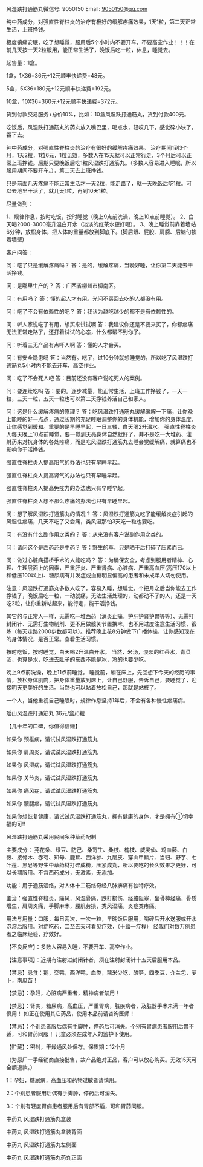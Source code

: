 风湿跌打通筋丸微信号: 9050150  Email: 9050150@qq.com

纯中药成分，对强直性脊柱炎的治疗有极好的缓解疼痛效果，1天1粒，第二天正常生活，上班挣钱。

极度镇痛安眠，吃了想睡觉，服用后5个小时内不要开车，不要高空作业！！！在前几天按一天2粒服用，能正常生活了，晚饭后吃一粒，休息，睡觉去。

起售量：1盒。

1盒，1X36=36元+12元顺丰快递费=48元。

5盒，5X36=180元+12元顺丰快递费=192元。

10盒，10X36=360元+12元顺丰快递费=372元。

货到付款交易服务+总价10%，比如：10盒风湿跌打通筋丸，货到付款400元。

吃饭后，风湿跌打通筋丸的药丸放入嘴巴里，喝点水，轻咬几下，感觉碎小块了，吞下去。

纯中药成分，对强直性脊柱炎的治疗有很好的缓解疼痛效果。  治疗期间1到3个月，1天2粒，1粒6元，1粒见效，多数人在15天就可以正常行走，3个月后可以正常上班挣钱。后期只要晚饭后吃1粒风湿跌打通筋丸。（多数人容易进入睡眠，所以服用期间不要开车。），第二天去上班挣钱。   

只是前面几天疼痛不能正常生活才一天2粒，能走路了，就一天晚饭后吃1粒。可以去地里干活了，就几天1粒，再到10天1粒。

尽量做到：

1、规律作息，按时吃饭，按时睡觉（晚上9点前洗澡，晚上10点前睡觉）。
2、白天喝2000-3000毫升温白开水（淡淡的红茶水更好喝）。
3、晚上睡觉前靠着墙站6分钟，放松身体，把人体的重量都放到脚底下。(脚后跟、屁股、肩膀、后脑勺挨着墙壁)

客户问答：

问：吃了只是缓解疼痛吗？
答：是的，缓解疼痛，当晚好睡，让你第二天能去干活挣钱。

问：是哪里生产的？
答：广西省柳州市柳南区。

问：有用吗？
答：懂的起人才有用。光问不买回去吃的人都没有用。

问：吃了不会有依赖性的吧？
答：我认为越吃越少的都不是有依赖性的。

问：听人家说吃了有用，想买来试试啊
答：我建议你还是不要来买了，你都疼痛无法正常走路了，还打着试试的心态，什么都帮不到你了。

问：听着三无产品有点吓人啊
答：懂的人才会买。

问：有安全隐患吗
答：当然有。吃了，过10分钟就想睡觉的，所以吃了风湿跌打通筋丸5小时内不能去开车、高空作业。

问：吃了不会死人吧
答：目前还没有客户说吃死人的案例。

问：要连续吃吗
答：要的。逐步减量，能正常生活，上班工作挣钱了，一天一粒，三天一粒，五天一粒也可以第二天挣钱养活自己和家人。

问：这是什么缓解疼痛的原理？
答：吃风湿跌打通筋丸缓解缓解一下痛，让你晚上能睡的好一点点，通过长期的充足睡眠调整你的身体机能，增加你的身体温度，让你感觉到暖和。重要的是早睡早起，一日三餐，白天喝2升温水。
强直性脊柱炎人每天晚上10点前睡觉，要一觉到天亮身体自然就好了。并不是吃一大堆药、注射药来对抗身体的各处疼痛，而是吃风湿跌打通筋丸去睡会觉缓解痛，就算痛也不影响你干活挣钱。

强直性脊柱炎人提高阳气的办法也只有早睡早起。

强直性脊柱炎人提高肾气的办法也只有早睡早起。

强直性脊柱炎人提高免疫力的办法也只有早睡早起。

强直性脊柱炎人想不那么疼痛的办法也只有早睡早起。

问：想了解风湿跌打通筋丸的情况？
答：风湿跌打通筋丸吃了能缓解炎症引起的风湿性疼痛，几天不吃了又会痛，类风湿那怕3天吃一粒也要吃。

问：有没有什么副作用之类的？
答：从来没有客户说副作用之类的。

问：请问这个是西药还是中药？
答：野生的草，只是晒干后打碎了压紧而已。

问：做过心脏病搭桥手术的人能吃吗？
答：为确保安全，考虑到服用者精神、心理、生理层面上的因素，严重肝炎、严重肾病、心脏病、严重高血压(高压170以上和低压100以上)、糖尿病有并发症或血糖明显偏高的患者和未成年人切勿使用。

注意：风湿跌打通筋丸多数人吃了，容易入睡，想睡觉。个把月之后当你能去工作挣钱了，晚饭后吃一粒，一动就痛，无法生活处理的，动都动不了的人，还是一天吃2粒，让你重新站起来，能行走，能干活挣钱。

其它的与正常人一样，无需吃一堆西药（消炎止痛，护肝护肾护胃等等）、无需打封闭针、无需打生物制剂、更不用做髋关节置换术，也不用过度注意生活习惯、锻炼（每天走路2000步数都可以）。推荐晚上花8分钟做下广播体操，让你感知现在的身体情况，是否正常。查看生活习惯。

按时吃饭，按时睡觉，白天喝2升温白开水。 当然，米汤，淡淡的红茶水，青菜汤，也算是水，吃进去肚子的东西不能是冰，冷的也要少吃。

 晚上9点前洗澡，晚上11点前睡觉。 睡觉前，躺在床上，先回想下今天的经历的事情，放松身体肌肉，把身体重量放到床上，让自己舒服，告诉自己，要睡觉了，迎接明天更美好的生活。当然也可以站着放松自己，那就是站桩了。 

 一个人，当他重视自己睡眠时，规律作息坚持1年后，不会有各种慢性疼痛病。


瑶山风湿跌打通筋丸 36元/盒/6粒

【几十年的口碑，你值得信懒】

如果你  颈椎病，请试试风湿跌打通筋丸

如果你  肩周炎，请试试风湿跌打通筋丸

如果你  风湿病，请试试风湿跌打通筋丸

如果你  关节炎，请试试风湿跌打通筋丸

如果你  痛风症，请试试风湿跌打通筋丸

如果你  腰腿疼，请试试风湿跌打通筋丸



如果你想恢复健康，请试试风湿跌打通筋丸，拥有健康的身体，才是拥有①切幸福的可‼️

风湿跌打通筋丸采用民间多种草药配制

主要成分： 芫花条、绿豆、防己、桑寄生、桑枝、槐枝、威灵仙、鸡血藤、白蔹、接骨木、赤芍、知母、鹿茸、西洋参、九层皮、穿山甲鳞片、当归、野芋、七叶莲、黑皂等野生中草药材打碎成粉，压紧成丸，所以要吃的长久效果才更好，可以长期服用。不含西药成分，无激素，无添加。

功能：用于通筋活络，对人体十二筋络奇经八脉痹痛有独特疗效。

主治：强直性脊柱炎，痛风，风湿骨痛，跌打损伤，经络阻塞，坐骨神经痛，骨质增生，肩周炎痛，手脚麻木，腰肌劳损，类风湿痛，炎症类疼痛。

用法与用量：口服，每日两次，一次一粒，早晚饭后服用，嚼碎后开水送服或开水泡溶后服用。对症吃药，二至五天可看见疗效，（十盒一疗程）  经我们对数万例患者之临床经验，疗效好。

【不良反应】：多数人容易入睡，不要开车、高空作业。

【注意事项】：近期有注射过封闭针者，须在注射封闭针十五天后服用本品。

【禁忌】忌食：鹅，交鸭，西洋鸭，血类，糯米少吃，酸笋，四季豆，介兰包，萝卜，南瓜苗！

【禁忌】：孕妇，心脏病严重者，精神病者禁用！

【禁忌】：肾炎，糖尿病，高血压，严重胃病，脏疾病者，及脏器手术未满一年者慎用！ 如正在使用其它药品，使用本品前请咨询医师！

【禁忌】：个别患者服后偶有手脚肿，停药后可消失。个别有胃病患者服用后胃不适，可和胃药同服！ 儿童必须在成年人的监护下使用。

【贮藏】：密封，干燥通风处保存。保质期：12个月

（为原厂一手经销商直接批售，故产品绝对正品，客户可以放心购买。无效15天可全额退款。）

1：孕妇，糖尿病，高血压和药物过敏者请慎用。

2：个别患者服用后偶有手脚肿，停药后可消失。

3：个别有轻度胃病患者服用后有胃部不适，可和胃药同服。

中药丸
风湿跌打通筋丸盒装

中药丸
风湿跌打通筋丸盒装背面

中药丸
风湿跌打通筋丸左侧面

中药丸
风湿跌打通筋丸药丸正面

